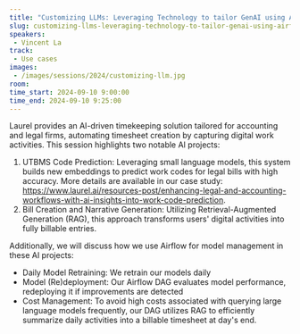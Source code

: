 ```yaml
---
title: "Customizing LLMs: Leveraging Technology to tailor GenAI using Airflow"
slug: customizing-llms-leveraging-technology-to-tailor-genai-using-airflow
speakers:
 - Vincent La
track:
 - Use cases
images:
 - /images/sessions/2024/customizing-llm.jpg 
room: 
time_start: 2024-09-10 9:00:00
time_end: 2024-09-10 9:25:00
---
```


Laurel provides an AI-driven timekeeping solution tailored for accounting and legal firms, automating timesheet creation by capturing digital work activities. This session highlights two notable AI projects:
1. UTBMS Code Prediction: Leveraging small language models, this system builds new embeddings to predict work codes for legal bills with high accuracy. More details are available in our case study: https://www.laurel.ai/resources-post/enhancing-legal-and-accounting-workflows-with-ai-insights-into-work-code-prediction.
2. Bill Creation and Narrative Generation: Utilizing Retrieval-Augmented Generation (RAG), this approach transforms users' digital activities into fully billable entries.

Additionally, we will discuss how we use Airflow for model management in these AI projects:
- Daily Model Retraining: We retrain our models daily
- Model (Re)deployment: Our Airflow DAG evaluates model performance, redeploying it if improvements are detected
- Cost Management: To avoid high costs associated with querying large language models frequently, our DAG utilizes RAG to efficiently summarize daily activities into a billable timesheet at day's end.  